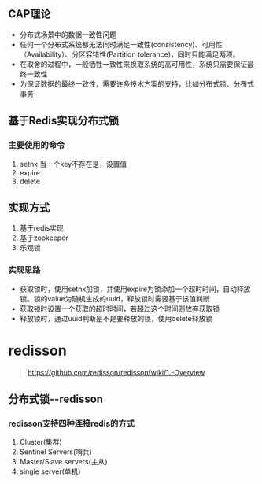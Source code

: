 ## CAP理论
- 分布式场景中的数据一致性问题
- 任何一个分布式系统都无法同时满足一致性(consistency)、可用性（Availability）、分区容错性(Partition tolerance)，同时只能满足两项。
- 在取舍的过程中，一般牺牲一致性来换取系统的高可用性，系统只需要保证最终一致性
- 为保证数据的最终一致性，需要许多技术方案的支持，比如分布式锁、分布式事务

## 基于Redis实现分布式锁

### 主要使用的命令
1. setnx 当一个key不存在是，设置值
2. expire
3. delete

## 实现方式
1. 基于redis实现
2. 基于zookeeper
3. 乐观锁

### 实现思路
- 获取锁时，使用setnx加锁，并使用expire为锁添加一个超时时间，自动释放锁。锁的value为随机生成的uuid，释放锁时需要基于该值判断
- 获取锁时设置一个获取的超时时间，若超过这个时间则放弃获取锁
- 释放锁时，通过uuid判断是不是要释放的锁，使用delete释放锁

# redisson 
> https://github.com/redisson/redisson/wiki/1.-Overview

## 分布式锁--redisson

### redisson支持四种连接redis的方式
1. Cluster(集群)
2. Sentinel Servers(哨兵)
3. Master/Slave servers(主从)
4. single server(单机)






















